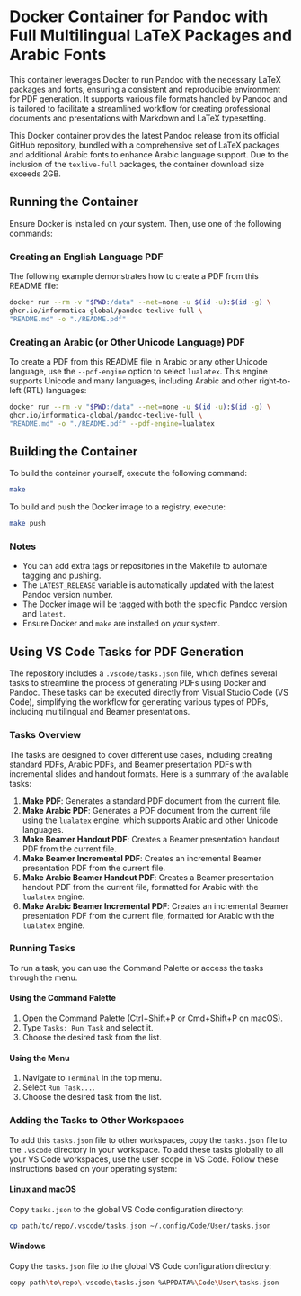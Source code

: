 # Docker Container for Pandoc with Full Multilingual LaTeX Packages and Arabic Fonts

This container leverages Docker to run Pandoc with the necessary LaTeX packages and fonts, ensuring a consistent and reproducible environment for PDF generation. It supports various file formats handled by Pandoc and is tailored to facilitate a streamlined workflow for creating professional documents and presentations with Markdown and LaTeX typesetting.

This Docker container provides the latest Pandoc release from its official GitHub repository, bundled with a comprehensive set of LaTeX packages and additional Arabic fonts to enhance Arabic language support. Due to the inclusion of the `texlive-full` packages, the container download size exceeds 2GB.

## Running the Container

Ensure Docker is installed on your system. Then, use one of the following commands:

### Creating an English Language PDF

The following example demonstrates how to create a PDF from this README file:

```sh
docker run --rm -v "$PWD:/data" --net=none -u $(id -u):$(id -g) \
ghcr.io/informatica-global/pandoc-texlive-full \
"README.md" -o "./README.pdf"
```

### Creating an Arabic (or Other Unicode Language) PDF

To create a PDF from this README file in Arabic or any other Unicode language, use the `--pdf-engine` option to select `lualatex`. This engine supports Unicode and many languages, including Arabic and other right-to-left (RTL) languages:

```sh
docker run --rm -v "$PWD:/data" --net=none -u $(id -u):$(id -g) \
ghcr.io/informatica-global/pandoc-texlive-full \
"README.md" -o "./README.pdf" --pdf-engine=lualatex 
```

## Building the Container

To build the container yourself, execute the following command:

```sh
make
```

To build and push the Docker image to a registry, execute:

```sh
make push
```

### Notes

- You can add extra tags or repositories in the Makefile to automate tagging and pushing.
- The `LATEST_RELEASE` variable is automatically updated with the latest Pandoc version number.
- The Docker image will be tagged with both the specific Pandoc version and `latest`.
- Ensure Docker and `make` are installed on your system.

## Using VS Code Tasks for PDF Generation

The repository includes a `.vscode/tasks.json` file, which defines several tasks to streamline the process of generating PDFs using Docker and Pandoc. These tasks can be executed directly from Visual Studio Code (VS Code), simplifying the workflow for generating various types of PDFs, including multilingual and Beamer presentations.

### Tasks Overview

The tasks are designed to cover different use cases, including creating standard PDFs, Arabic PDFs, and Beamer presentation PDFs with incremental slides and handout formats. Here is a summary of the available tasks:

1. **Make PDF**: Generates a standard PDF document from the current file.
2. **Make Arabic PDF**: Generates a PDF document from the current file using the `lualatex` engine, which supports Arabic and other Unicode languages.
3. **Make Beamer Handout PDF**: Creates a Beamer presentation handout PDF from the current file.
4. **Make Beamer Incremental PDF**: Creates an incremental Beamer presentation PDF from the current file.
5. **Make Arabic Beamer Handout PDF**: Creates a Beamer presentation handout PDF from the current file, formatted for Arabic with the `lualatex` engine.
6. **Make Arabic Beamer Incremental PDF**: Creates an incremental Beamer presentation PDF from the current file, formatted for Arabic with the `lualatex` engine.

### Running Tasks

To run a task, you can use the Command Palette or access the tasks through the menu.

#### Using the Command Palette

1. Open the Command Palette (Ctrl+Shift+P or Cmd+Shift+P on macOS).
2. Type `Tasks: Run Task` and select it.
3. Choose the desired task from the list.

#### Using the Menu

1. Navigate to `Terminal` in the top menu.
2. Select `Run Task...`.
3. Choose the desired task from the list.

### Adding the Tasks to Other Workspaces

To add this `tasks.json` file to other workspaces, copy the `tasks.json` file to the `.vscode` directory in your workspace. To add these tasks globally to all your VS Code workspaces, use the user scope in VS Code. Follow these instructions based on your operating system:

#### Linux and macOS

Copy `tasks.json` to the global VS Code configuration directory:

   ```sh
   cp path/to/repo/.vscode/tasks.json ~/.config/Code/User/tasks.json
   ```

#### Windows

Copy the `tasks.json` file to the global VS Code configuration directory:

   ```sh
   copy path\to\repo\.vscode\tasks.json %APPDATA%\Code\User\tasks.json
   ```
